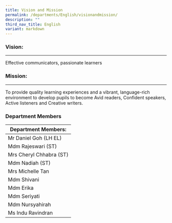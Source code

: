 ```yaml
---
title: Vision and Mission
permalink: /departments/English/visionandmission/
description: ""
third_nav_title: English
variant: markdown
---
```

### Vision:
-------

Effective communicators, passionate learners


### Mission:
--------

To provide quality learning experiences and a vibrant, language-rich environment to develop pupils to become Avid readers, Confident speakers, Active listeners and Creative writers.

### Department Members

| Department Members: |
|---|
| Mr Daniel Goh (LH EL) |
| Mdm Rajeswari (ST) |
| Mrs Cheryl Chhabra (ST) |
| Mdm Nadiah (ST) |
| Mrs Michelle Tan |
| Mdm Shivani |
| Mdm Erika |
| Mdm Seriyati |
| Mdm Nursyahirah |
| Ms Indu Ravindran |